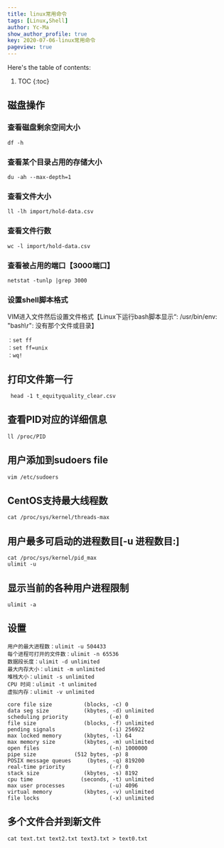 ```yaml
---
title: linux常用命令
tags: [Linux,Shell]
author: Yc-Ma
show_author_profile: true
key: 2020-07-06-linux常用命令
pageview: true
---
```


Here's the table of contents:
1. TOC
{:toc}

## 磁盘操作
### 查看磁盘剩余空间大小
```
df -h
```
### 查看某个目录占用的存储大小
```
du -ah --max-depth=1
```

### 查看文件大小
```
ll -lh import/hold-data.csv
```

### 查看文件行数
```
wc -l import/hold-data.csv
```

### 查看被占用的端口【3000端口】
```
netstat -tunlp |grep 3000
```

### 设置shell脚本格式
VIM进入文件然后设置文件格式【Linux下运行bash脚本显示“: /usr/bin/env: "bash\r": 没有那个文件或目录】
```
：set ff
：set ff=unix
：wq!
```
## 打印文件第一行
```
 head -1 t_equityquality_clear.csv
```
## 查看PID对应的详细信息
```
ll /proc/PID
```
## 用户添加到sudoers file
```
vim /etc/sudoers
```

## CentOS支持最大线程数
```
cat /proc/sys/kernel/threads-max
```

## 用户最多可启动的进程数目[-u 进程数目:]
```
cat /proc/sys/kernel/pid_max
ulimit -u
```
## 显示当前的各种用户进程限制
```
ulimit -a
```
## 设置
```
用户的最大进程数：ulimit -u 504433
每个进程可打开的文件数：ulimit -n 65536
数据段长度：ulimit -d unlimited
最大内存大小：ulimit -m unlimited
堆栈大小：ulimit -s unlimited
CPU 时间：ulimit -t unlimited
虚拟内存：ulimit -v unlimited
```
```
core file size          (blocks, -c) 0
data seg size           (kbytes, -d) unlimited
scheduling priority             (-e) 0
file size               (blocks, -f) unlimited
pending signals                 (-i) 256922
max locked memory       (kbytes, -l) 64
max memory size         (kbytes, -m) unlimited
open files                      (-n) 1000000
pipe size            (512 bytes, -p) 8
POSIX message queues     (bytes, -q) 819200
real-time priority              (-r) 0
stack size              (kbytes, -s) 8192
cpu time               (seconds, -t) unlimited
max user processes              (-u) 4096
virtual memory          (kbytes, -v) unlimited
file locks                      (-x) unlimited
```

## 多个文件合并到新文件
```
cat text.txt text2.txt text3.txt > text0.txt
```

